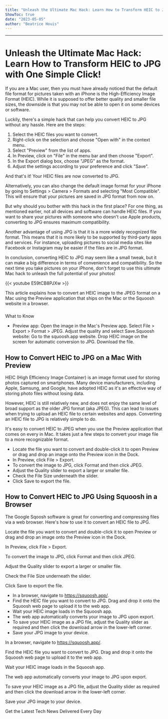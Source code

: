 ```yaml
---
title: "Unleash the Ultimate Mac Hack: Learn How to Transform HEIC to JPG with One Simple Click!"
ShowToc: true 
date: "2023-05-05"
author: "Beatrice Houis"
---
```

*****
# Unleash the Ultimate Mac Hack: Learn How to Transform HEIC to JPG with One Simple Click!

If you are a Mac user, then you must have already noticed that the default file format for pictures taken with an iPhone is the High-Efficiency Image Format (HEIC). While it is supposed to offer better quality and smaller file sizes, the downside is that you may not be able to open it on some devices or software.

Luckily, there's a simple hack that can help you convert HEIC to JPG without any hassle. Here are the steps:

1. Select the HEIC files you want to convert.
2. Right-click on the selection and choose "Open with" in the context menu.
3. Select "Preview" from the list of apps.
4. In Preview, click on "File" in the menu bar and then choose "Export".
5. In the Export dialog box, choose "JPEG" as the format.
6. Adjust the settings according to your preference and click "Save".

And that's it! Your HEIC files are now converted to JPG.

Alternatively, you can also change the default image format for your iPhone by going to Settings > Camera > Formats and selecting "Most Compatible". This will ensure that your pictures are saved in JPG format from now on.

But why should you bother with this hack in the first place? For one thing, as mentioned earlier, not all devices and software can handle HEIC files. If you want to share your pictures with someone who doesn't use Apple products, converting to JPG ensures maximum compatibility.

Another advantage of using JPG is that it is a more widely recognized file format. This means that it is more likely to be supported by third-party apps and services. For instance, uploading pictures to social media sites like Facebook or Instagram may be easier if the files are in JPG format.

In conclusion, converting HEIC to JPG may seem like a small tweak, but it can make a big difference in terms of convenience and compatibility. So the next time you take pictures on your iPhone, don't forget to use this ultimate Mac hack to unleash the full potential of your photos!

{{< youtube E59tCB8PJXw >}} 




This article explains how to convert an HEIC image to the JPEG format on a Mac using the Preview application that ships on the Mac or the Squoosh website in a browser.

 
### 
What to Know
 
- Preview app: Open the image in the Mac's Preview app. Select File > Export > Format > JPEG. Adjust the quality and select Save.Squoosh website: Go to the squoosh.app website. Drop HEIC image on the screen for automatic conversion to JPG. Download the file.

 
##   How to Convert HEIC to JPG on a Mac With Preview  
 

HEIC (High Efficiency Image Container) is an image format used for storing photos captured on smartphones. Many device manufacturers, including Apple, Samsung, and Google, have adopted HEIC as it's an effective way of storing photo files without losing data.

 

However, HEIC is still relatively new, and does not enjoy the same level of broad support as the older JPG format (aka JPEG). This can lead to issues when trying to upload an HEIC file to certain websites and apps. Converting an HEIC file to JPG is relatively simple to do.

 

It's easy to convert HEIC to JPEG when you use the Preview application that comes on every in Mac. It takes just a few steps to convert your image file to a more recognizable format.

 
- Locate the file you want to convert and double-click it to open Preview or drag and drop an image onto the Preview icon in the Dock.
 - In Preview, click File > Export.
 - To convert the image to JPG, click Format and then click JPEG.
 - Adjust the Quality slider to export a larger or smaller file.
 - Check the File Size underneath the slider.
 - Click Save to export the file.

 
##   How to Convert HEIC to JPG Using Squoosh in a Browser  
 

The Google Sqoosh software is great for converting and compressing files via a web browser. Here's how to use it to convert an HEIC file to JPG.

 

Locate the file you want to convert and double-click it to open Preview or drag and drop an image onto the Preview icon in the Dock.

 

In Preview, click File > Export.

 

To convert the image to JPG, click Format and then click JPEG.

 

Adjust the Quality slider to export a larger or smaller file.

 
Check the File Size underneath the slider.
 

Click Save to export the file.

 
- In a browser, navigate to https://squoosh.app/.
 - Find the HEIC file you want to convert to JPG. Drag and drop it onto the Squoosh web page to upload it to the web app.
 - Wait your HEIC image loads in the Squoosh app.
 - The web app automatically converts your image to JPG upon export.
 - To save your HEIC image as a JPG file, adjust the Quality slider as required and then click the download arrow in the lower-left corner.
 - Save your JPG image to your device.

 

In a browser, navigate to https://squoosh.app/.

 

Find the HEIC file you want to convert to JPG. Drag and drop it onto the Squoosh web page to upload it to the web app.

 

Wait your HEIC image loads in the Squoosh app.

 

The web app automatically converts your image to JPG upon export.

 

To save your HEIC image as a JPG file, adjust the Quality slider as required and then click the download arrow in the lower-left corner.

 

Save your JPG image to your device.

 

Get the Latest Tech News Delivered Every Day




